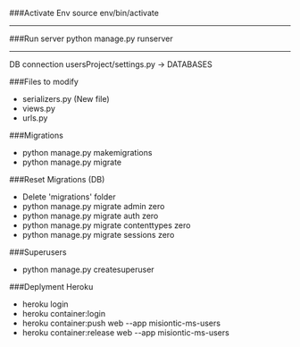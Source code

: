 ###Activate Env
source env/bin/activate
___

###Run server
python manage.py runserver
___

DB connection
usersProject/settings.py -> DATABASES


###Files to modify
- serializers.py  (New file)
- views.py
- urls.py

###Migrations
- python manage.py makemigrations
- python manage.py migrate

###Reset Migrations (DB)
- Delete 'migrations' folder
- python manage.py migrate admin zero
- python manage.py migrate auth zero
- python manage.py migrate contenttypes zero
- python manage.py migrate sessions zero

###Superusers
- python manage.py createsuperuser

###Deplyment Heroku
- heroku login
- heroku container:login
- heroku container:push web --app misiontic-ms-users
- heroku container:release web --app misiontic-ms-users